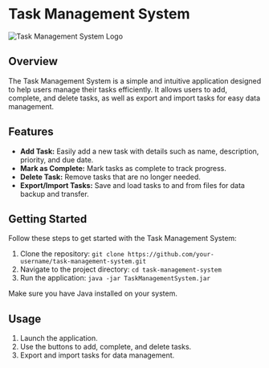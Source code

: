 # Task Management System

![Task Management System Logo](url-to-your-logo.png)

## Overview

The Task Management System is a simple and intuitive application designed to help users manage their tasks efficiently. It allows users to add, complete, and delete tasks, as well as export and import tasks for easy data management.

## Features

- **Add Task:** Easily add a new task with details such as name, description, priority, and due date.
- **Mark as Complete:** Mark tasks as complete to track progress.
- **Delete Task:** Remove tasks that are no longer needed.
- **Export/Import Tasks:** Save and load tasks to and from files for data backup and transfer.

## Getting Started

Follow these steps to get started with the Task Management System:

1. Clone the repository: `git clone https://github.com/your-username/task-management-system.git`
2. Navigate to the project directory: `cd task-management-system`
3. Run the application: `java -jar TaskManagementSystem.jar`

Make sure you have Java installed on your system.

## Usage

1. Launch the application.
2. Use the buttons to add, complete, and delete tasks.
3. Export and import tasks for data management.
